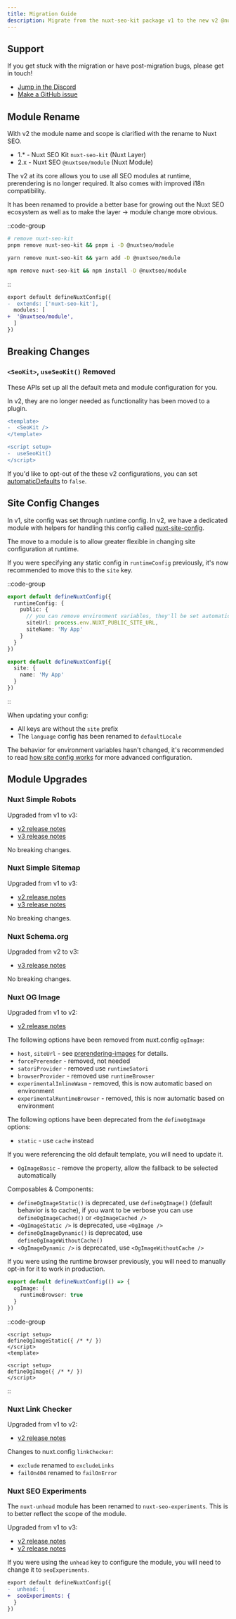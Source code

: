 ```yaml
---
title: Migration Guide
description: Migrate from the nuxt-seo-kit package v1 to the new v2 @nuxtseo/module.
---
```


## Support

If you get stuck with the migration or have post-migration bugs, please get in touch!

- [Jump in the Discord](https://discord.com/invite/5jDAMswWwX)
- [Make a GitHub issue](https://github.com/harlan-zw/nuxt-seo-kit/issues) 

## Module Rename

With v2 the module name and scope is clarified with the rename to Nuxt SEO.

- 1.* - Nuxt SEO Kit `nuxt-seo-kit` (Nuxt Layer)
- 2.x - Nuxt SEO `@nuxtseo/module` (Nuxt Module)

The v2 at its core allows you to use all SEO modules at runtime, prerendering is no longer required. It also
comes with improved i18n compatibility.

It has been renamed to provide a better base for growing out the Nuxt SEO ecosystem as well as to make the layer -> module
change more obvious.

::code-group

```sh [pnpm]
# remove nuxt-seo-kit
pnpm remove nuxt-seo-kit && pnpm i -D @nuxtseo/module
```

```bash [yarn]
yarn remove nuxt-seo-kit && yarn add -D @nuxtseo/module
```

```bash [npm]
npm remove nuxt-seo-kit && npm install -D @nuxtseo/module
```

::

```diff [nuxt.config]
export default defineNuxtConfig({
-  extends: ['nuxt-seo-kit'],
  modules: [
+  '@nuxtseo/module',
  ]
})
```


## Breaking Changes

### `<SeoKit>`, `useSeoKit()` Removed

These APIs set up all the default meta and module configuration for you.

In v2, they are no longer needed as functionality has been moved to a plugin.

```diff
<template>
-  <SeoKit />
</template>
```

```diff
<script setup>
-  useSeoKit()
</script>
```

If you'd like to opt-out of the these v2 configurations, you can set [automaticDefaults](/nuxt-seo/api/config#automaticdefaults) to `false`.

## Site Config Changes

In v1, site config was set through runtime config. In v2, we have a dedicated module with helpers for handling
this config called [nuxt-site-config](/site-config/getting-started/background).

The move to a module is to allow greater flexible in changing site configuration at runtime.

If you were specifying any static config in `runtimeConfig` previously, it's now recommended to move this to the `site` key.

::code-group

```ts [v1]
export default defineNuxtConfig({
  runtimeConfig: {
    public: {
      // you can remove environment variables, they'll be set automatically
      siteUrl: process.env.NUXT_PUBLIC_SITE_URL,
      siteName: 'My App'
    }
  }
})
```


```ts [v2]
export default defineNuxtConfig({
  site: {
    name: 'My App'
  }
})
```

::

When updating your config:
- All keys are without the `site` prefix 
- The `language` config has been renamed to `defaultLocale`

The behavior for environment variables hasn't changed, it's recommended to read [how site config works](/site-config/getting-started/how-it-works) for
more advanced configuration.

## Module Upgrades

### Nuxt Simple Robots

Upgraded from v1 to v3:
- [v2 release notes](https://github.com/harlan-zw/nuxt-simple-robots/releases/tag/v2.0.0)
- [v3 release notes](/robots/releases/v3)

No breaking changes.

### Nuxt Simple Sitemap

Upgraded from v1 to v3:
- [v2 release notes](https://github.com/harlan-zw/nuxt-simple-sitemap/releases/tag/v2.0.0)
- [v3 release notes](/sitemap/releases/v3)

No breaking changes.

### Nuxt Schema.org

Upgraded from v2 to v3:
- [v3 release notes](/schema-org/releases/v3)

No breaking changes.

### Nuxt OG Image

Upgraded from v1 to v2:
- [v2 release notes](/og-image/releases/v2)

The following options have been removed from nuxt.config `ogImage`:

- `host`, `siteUrl` - see [prerendering-images](/og-image/guides/prerendering-images) for details.
- `forcePrerender` - removed, not needed
- `satoriProvider` - removed use `runtimeSatori`
- `browserProvider` - removed use `runtimeBrowser`
- `experimentalInlineWasm` - removed, this is now automatic based on environment
- `experimentalRuntimeBrowser` - removed, this is now automatic based on environment

The following options have been deprecated from the `defineOgImage` options:

- `static` - use `cache` instead

If you were referencing the old default template, you will need to update it.

- `OgImageBasic` - remove the property, allow the fallback to be selected automatically

Composables & Components:

- `defineOgImageStatic()` is deprecated, use `defineOgImage()` (default behavior is to cache), if you want to be verbose you can use `defineOgImageCached()` or `<OgImageCached />`
-  `<OgImageStatic />` is deprecated, use `<OgImage />`
- `defineOgImageDynamic()` is deprecated, use `defineOgImageWithoutCache()`
- `<OgImageDynamic />` is deprecated, use `<OgImageWithoutCache />`


If you were using the runtime browser previously, you will need to manually opt-in for it to work in production.

```ts
export default defineNuxtConfig(() => {
  ogImage: {
    runtimeBrowser: true
  }
})
```


::code-group

```vue [v1]
<script setup>
defineOgImageStatic({ /* */ })
</script>
<template>
```


```vue [v2]
<script setup>
defineOgImage({ /* */ })
</script>
```

::


### Nuxt Link Checker

Upgraded from v1 to v2:
- [v2 release notes](/link-checker/releases/v2)

Changes to nuxt.config `linkChecker`:
- `exclude` renamed to `excludeLinks`
- `failOn404` renamed to `failOnError`

### Nuxt SEO Experiments

The `nuxt-unhead` module has been renamed to `nuxt-seo-experiments`. This is to better reflect the scope of the module.

Upgraded from v1 to v3:
- [v2 release notes](https://github.com/harlan-zw/nuxt-link-checker/releases/2.0.0)
- [v2 release notes](/link-checker/releases/v3)

If you were using the `unhead` key to configure the module, you will need to change it to `seoExperiments`.

```diff
export default defineNuxtConfig({
-  unhead: {
+  seoExperiments: {
  }
})
```
